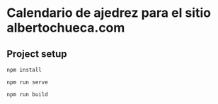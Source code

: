 # Calendario de ajedrez para el sitio albertochueca.com

## Project setup
```
npm install
```
```
npm run serve
```
```
npm run build
```
